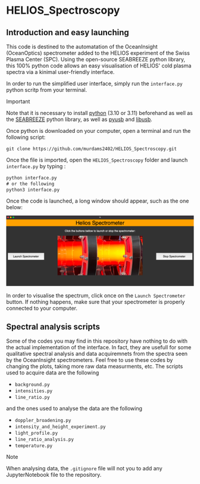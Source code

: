 # HELIOS_Spectroscopy
## Introduction and easy launching
This code is destined to the automatation of the OceanInsight (OceanOptics) spectrometer added to the HELIOS experiment of the Swiss Plasma Center (SPC). Using the open-source SEABREEZE python library, this 100% python code allows an easy visualisation of HELIOS' cold plasma spectra via a kinimal user-friendly interface. 

In order to run the simplified user interface, simply run the `interface.py` python scritp from your terminal. 

> [!IMPORTANT]
> Note that it is necessary to install [python](https://www.python.org/downloads/) (3.10 or 3.11) beforehand as well as the [SEABREEZE](https://github.com/ap--/python-seabreeze#changes) python library, as well as [pyusb](https://pypi.org/project/pyusb/) and [libusb](https://pypi.org/project/libusb/). 

Once python is downloaded on your computer, open a terminal and run the following script:

```
git clone https://github.com/murdams2402/HELIOS_Spectroscopy.git
```

Once the file is imported, open the `HELIOS_Spectroscopy` folder and launch `interface.py` by typing :
```
python interface.py
# or the following 
python3 interface.py
``` 
 Once the code is launched, a long window should appear, such as the one below: 

![Image of the user interface](/Images/interface.png)

In order to visualise the spectrum, click once on the `Launch Spectrometer` button. If nothing happens, make sure that your spectrometer is properly connected to your computer.

## Spectral analysis scripts

Some of the codes you may find in this repository have nothing to do with the actual implementation of the interface. In fact, they are usefull for some qualitative spectral analysis and data acquiremnets from the spectra seen by the OceanInsight spectrometers. Feel free to use these codes by changing the plots, taking more raw data measurments, etc. The scripts used to acquire data are the following 
* `background.py`
* `intensities.py`
* `line_ratio.py`

and the ones used to analyse the data are the following

* `doppler_broadening.py`
* `intensity_and_height_experiment.py`
* `light_profile.py`
* `line_ratio_analysis.py`
* `temperature.py`

> [!NOTE]
> When analysing data, the `.gitignore` file will not you to add any JupyterNotebook file to the repository. 